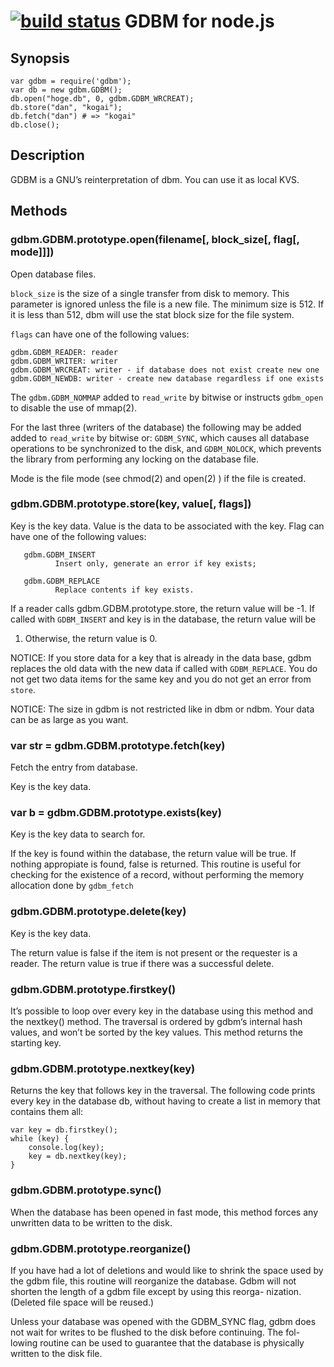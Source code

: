 [![build status](https://secure.travis-ci.org/tokuhirom/node-gdbm.png)](http://travis-ci.org/tokuhirom/node-gdbm)
GDBM for node.js
================

Synopsis
--------

	var gdbm = require('gdbm');
	var db = new gdbm.GDBM();
	db.open("hoge.db", 0, gdbm.GDBM_WRCREAT);
	db.store("dan", "kogai");
	db.fetch("dan") # => "kogai"
	db.close();

Description
------------

GDBM is a GNU’s reinterpretation of dbm. You can use it as local KVS.

Methods
-------

### gdbm.GDBM.prototype.open(filename[, block_size[, flag[, mode]]])

Open database files.

`block_size`  is the size of a single
transfer from disk to memory. This parameter is ignored unless the file
is  a  new file.  The minimum size is 512.  If it is less than 512, dbm
will use the stat block size for the file system.

`flags` can  have one of the following values:

	gdbm.GDBM_READER: reader
	gdbm.GDBM_WRITER: writer
	gdbm.GDBM_WRCREAT: writer - if database does not exist create new one
	gdbm.GDBM_NEWDB: writer - create new database regardless if one exists

The `gdbm.GDBM_NOMMAP`  added to `read_write` by bitwise or instructs `gdbm_open`
to disable the use of mmap(2).

For the last three (writers of the database) the following may be added added to `read_write` by bitwise or: `GDBM_SYNC`, which causes all database operations to be synchronized to the disk, and `GDBM_NOLOCK`, which prevents the library from performing any locking on the database file. 

Mode is the file mode (see chmod(2) and open(2) ) if the file is created.

### gdbm.GDBM.prototype.store(key, value[, flags])

Key is the key  data. Value  is  the data to be associated with the key.
Flag can have one of the following values:

       gdbm.GDBM_INSERT
              Insert only, generate an error if key exists;

       gdbm.GDBM_REPLACE
              Replace contents if key exists.

If a reader calls gdbm.GDBM.prototype.store, the return value will be  -1.  If  called
with  `GDBM_INSERT`  and key is in the database, the return value will be
1.  Otherwise, the return value is 0.

NOTICE: If you store data for a key that is already in the  data  base,
gdbm   replaces  the  old  data  with  the  new  data  if  called  with
`GDBM_REPLACE`.  You do not get two data items for the same key  and  you
do not get an error from `store`.

NOTICE:  The  size in gdbm is not restricted like in dbm or ndbm.  Your
data can be as large as you want.

### var str = gdbm.GDBM.prototype.fetch(key)

Fetch the entry from database.

Key is the key data.

### var b = gdbm.GDBM.prototype.exists(key)

Key  is  the  key  data  to search for.

If the key is found within the database, the return value will be true.
If nothing appropiate is found, false is  returned. This  routine  is
useful  for  checking for the existence of a record, without performing
the memory allocation done by `gdbm_fetch`

### gdbm.GDBM.prototype.delete(key)

Key is the key data.

The return value is false if the item is not present or the requester is a
reader.  The return value is true if there was a successful delete.

### gdbm.GDBM.prototype.firstkey()

It’s possible to loop over every key in the database using this method and the nextkey() method. The traversal is ordered by gdbm‘s internal hash values, and won’t be sorted by the key values. This method returns the starting key.  

### gdbm.GDBM.prototype.nextkey(key)

Returns the key that follows key in the traversal. The following code prints every key in the database db, without having to create a list in memory that contains them all:

    var key = db.firstkey();
    while (key) {
        console.log(key);
        key = db.nextkey(key);
    }

### gdbm.GDBM.prototype.sync()

When the database has been opened in fast mode, this method forces any unwritten data to be written to the disk.

### gdbm.GDBM.prototype.reorganize()

If you have had a lot of deletions and would like to shrink  the  space
used by the gdbm file, this routine will reorganize the database.  Gdbm
will not shorten the length of a gdbm file except by using this reorga-
nization.  (Deleted file space will be reused.)

Unless  your database was opened with the GDBM_SYNC flag, gdbm does not
wait for writes to be flushed to the disk before continuing.  The  fol-
lowing routine can be used to guarantee that the database is physically
written to the disk file.
